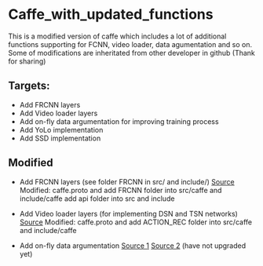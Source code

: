 # Caffe_with_updated_functions
This is a modified version of caffe which includes a lot of additional functions supporting for FCNN, video loader, data agumentation and so on. Some of modifications are inheritated from other developer in github (Thank for sharing)
## Targets:
- Add FRCNN layers
- Add Video loader layers
- Add on-fly data argumentation for improving training process
- Add YoLo implementation
- Add SSD implementation

## Modified
- Add FRCNN layers (see folder FRCNN in src/ and include/)
  [Source](https://github.com/D-X-Y/caffe-faster-rcnn/tree/dev)
  Modified:  caffe.proto and add FRCNN folder into src/caffe and include/caffe
	                           add api folder into src and include
- Add Video loader layers (for implementing DSN and TSN networks)
  [Source](https://github.com/D-X-Y/caffe-faster-rcnn/tree/dev)
  Modified: caffe.proto and add ACTION_REC folder into src/caffe and include/caffe

- Add on-fly data argumentation
  [Source 1](https://github.com/D-X-Y/caffe-faster-rcnn/tree/dev)
  [Source 2](https://github.com/kevinlin311tw/caffe-augmentation) (have not upgraded yet)
